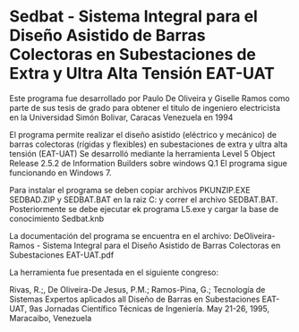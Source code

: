 # Sedbat - Sistema Integral para el Diseño Asistido de Barras Colectoras en Subestaciones de Extra y Ultra Alta Tensión EAT-UAT

Este programa fue desarrollado por Paulo De Oliveira y Giselle Ramos como parte de sus tesis de grado para obtener el titulo  de ingeniero electricista
en la Universidad Simón Bolivar, Caracas Venezuela en 1994

El programa permite realizar el diseño asistido (eléctrico y mecánico) de barras colectoras (rígidas y flexibles) en subestaciones de extra y ultra alta tensión  (EAT-UAT)
Se desarrolló  mediante la herramienta Level 5 Object Release 2.5.2 de Information Builders sobre windows Q.1
El programa sigue funcionando en Windows 7.
 
Para instalar el programa se deben copiar archivos PKUNZIP.EXE SEDBAD.ZIP y SEDBAT.BAT en la raiz C: y correr el archivo SEDBAT.BAT. Posteriormente se debe ejecutar ek
programa L5.exe y cargar la base de conocimiento Sedbat.knb
 
La documentación del programa se encuentra en el archivo:
DeOliveira-Ramos - Sistema Integral para el Diseño Asistido de Barras Colectoras en Subestaciones EAT-UAT.pdf

La herramienta fue presentada en el siguiente congreso:

Rivas, R.;, De Oliveira-De Jesus, P.M.; Ramos-Pina, G.; Tecnología de Sistemas Expertos  aplicados all Diseño de Barras en Subestaciones EAT-UAT, 9as Jornadas Científico Técnicas de Ingeniería. May 21-26, 1995, Maracaibo, Venezuela
